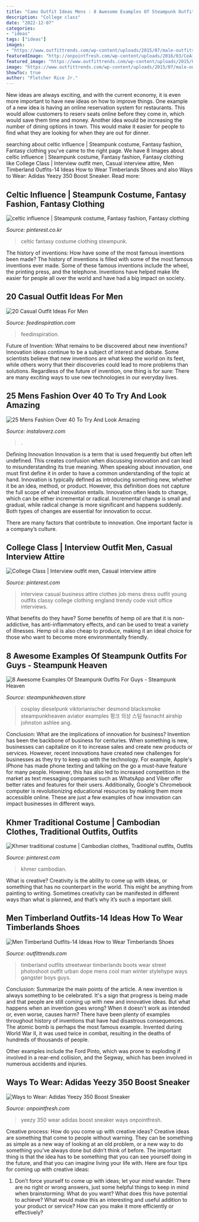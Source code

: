 ```yaml
---
title: "Camo Outfit Ideas Mens : 8 Awesome Examples Of Steampunk Outfits For Guys"
description: "College class"
date: "2022-12-07"
categories:
- "ideas"
tags: ["ideas"]
images:
- "https://www.outfittrends.com/wp-content/uploads/2015/07/male-outfits-with-timberland-shoes12.jpg"
featuredImage: "http://onpointfresh.com/wp-content/uploads/2016/03/CeAicA-WIAAWa22.jpg"
featured_image: "https://www.outfittrends.com/wp-content/uploads/2015/07/male-outfits-with-timberland-shoes12.jpg"
image: "https://www.outfittrends.com/wp-content/uploads/2015/07/male-outfits-with-timberland-shoes12.jpg"
ShowToc: true
author: "Fletcher Rice Jr."
---
```



New ideas are always exciting, and with the current economy, it is even more important to have new ideas on how to improve things. One example of a new idea is having an online reservation system for restaurants. This would allow customers to reserv seats online before they come in, which would save them time and money. Another idea would be increasing the number of dining options in town. This would make it easier for people to find what they are looking for when they are out for dinner.

	

		
searching about celtic influence | Steampunk costume, Fantasy fashion, Fantasy clothing you've came to the right page. We have 8 Images about celtic influence | Steampunk costume, Fantasy fashion, Fantasy clothing like College Class | Interview outfit men, Casual interview attire, Men Timberland Outfits-14 Ideas How to Wear Timberlands Shoes and also Ways to Wear: Adidas Yeezy 350 Boost Sneaker. Read more:
		
    
## Celtic Influence | Steampunk Costume, Fantasy Fashion, Fantasy Clothing

<img loading=lazy src="https://i.pinimg.com/736x/ee/65/af/ee65af215380e735628f1acbf4272912--celtic-gypsy.jpg" onerror="this.onerror=null;this.src='https://tse3.mm.bing.net/th?id=OIP.f_k4vw1AEhIcNrWNSO41vAHaNB&amp;pid=15.1';" alt="celtic influence | Steampunk costume, Fantasy fashion, Fantasy clothing">

_Source: pinterest.co.kr_

>celtic fantasy costume clothing steampunk. 

	

The history of inventions: How have some of the most famous inventions been made?
The history of inventions is filled with some of the most famous inventions ever made. Some of these famous inventions include the wheel, the printing press, and the telephone. Inventions have helped make life easier for people all over the world and have had a big impact on society.

    
## 20 Casual Outfit Ideas For Men

<img loading=lazy src="http://feedinspiration.com/wp-content/uploads/2015/08/Mens-casual-style.jpg" onerror="this.onerror=null;this.src='https://tse2.mm.bing.net/th?id=OIP.-2trHGcd7CVXaTGxs9JqeQHaLI&amp;pid=15.1';" alt="20 Casual Outfit Ideas For Men">

_Source: feedinspiration.com_

>feedinspiration. 

	

Future of Invention: What remains to be discovered about new inventions?
Innovation ideas continue to be a subject of interest and debate. Some scientists believe that new inventions are what keep the world on its feet, while others worry that their discoveries could lead to more problems than solutions. Regardless of the future of invention, one thing is for sure: There are many exciting ways to use new technologies in our everyday lives.

    
## 25 Mens Fashion Over 40 To Try And Look Amazing

<img loading=lazy src="https://www.instaloverz.com/wp-content/uploads/2016/08/18-mens-fashion-over-40.jpg" onerror="this.onerror=null;this.src='https://tse4.mm.bing.net/th?id=OIP.0UQiAWinjmBHYxUmgSww_AHaLH&amp;pid=15.1';" alt="25 Mens Fashion Over 40 To Try And Look Amazing">

_Source: instaloverz.com_

>. 

	

Defining Innovation
Innovation is a term that is used frequently but often left undefined. This creates confusion when discussing innovation and can lead to misunderstanding its true meaning. When speaking about innovation, one must first define it in order to have a common understanding of the topic at hand.
Innovation is typically defined as introducing something new, whether it be an idea, method, or product. However, this definition does not capture the full scope of what innovation entails. Innovation often leads to change, which can be either incremental or radical. Incremental change is small and gradual, while radical change is more significant and happens suddenly. Both types of changes are essential for innovation to occur.

There are many factors that contribute to innovation. One important factor is a company’s culture.

    
## College Class | Interview Outfit Men, Casual Interview Attire

<img loading=lazy src="https://i.pinimg.com/736x/53/ad/a2/53ada24fe4c84168d11c2c4fe3cebeb9--job-interview-clothes-interview-dress.jpg" onerror="this.onerror=null;this.src='https://tse3.mm.bing.net/th?id=OIP.NjlOeeCEgdtOXMyYYoelIgHaJ4&amp;pid=15.1';" alt="College Class | Interview outfit men, Casual interview attire">

_Source: pinterest.com_

>interview casual business attire clothes job mens dress outfit young outfits classy college clothing england trendy code visit office interviews. 

	

What benefits do they have?
Some benefits of hemp oil are that it is non-addictive, has anti-inflammatory effects, and can be used to treat a variety of illnesses. Hemp oil is also cheap to produce, making it an ideal choice for those who want to become more environmentally friendly.

    
## 8 Awesome Examples Of Steampunk Outfits For Guys - Steampunk Heaven

<img loading=lazy src="https://cdn.shopify.com/s/files/1/1682/2301/files/Steampunk_kid_zpszydd2ub4_1024x1024.jpg?v=1488504643" onerror="this.onerror=null;this.src='https://tse1.mm.bing.net/th?id=OIP.x2stOoA7IPhbsnJOBCSfZAHaLG&amp;pid=15.1';" alt="8 Awesome Examples Of Steampunk Outfits For Guys - Steampunk Heaven">

_Source: steampunkheaven.store_

>cosplay dieselpunk viktorianischer desmond blacksmoke steampunkheaven aviator examples 펑크 의상 스팀 fasnacht airship johnston ashlee ang. 

	

Conclusion: What are the implications of innovation for business?
Invention has been the backbone of business for centuries. When something is new, businesses can capitalize on it to increase sales and create new products or services. However, recent innovations have created new challenges for businesses as they try to keep up with the technology. For example, Apple's iPhone has made phone texting and talking on the go a must-have feature for many people. However, this has also led to increased competition in the market as text messaging companies such as WhatsApp and Viber offer better rates and features for their users. Additionally, Google's Chromebook computer is revolutionizing educational resources by making them more accessible online. These are just a few examples of how innovation can impact businesses in different ways.

    
## Khmer Traditional Costume | Cambodian Clothes, Traditional Outfits, Outfits

<img loading=lazy src="https://i.pinimg.com/736x/1c/9e/74/1c9e74b2cc2e5ea72da9f23860b7908e.jpg" onerror="this.onerror=null;this.src='https://tse1.mm.bing.net/th?id=OIP.rmg2sjFU95N6YccFGmtU3QHaLH&amp;pid=15.1';" alt="Khmer traditional costume | Cambodian clothes, Traditional outfits, Outfits">

_Source: pinterest.com_

>khmer cambodian. 

	

What is creative?
Creativity is the ability to come up with ideas, or something that has no counterpart in the world. This might be anything from painting to writing. Sometimes creativity can be manifested in different ways than what is planned, and that’s why it’s such a important skill.

    
## Men Timberland Outfits-14 Ideas How To Wear Timberlands Shoes

<img loading=lazy src="https://www.outfittrends.com/wp-content/uploads/2015/07/male-outfits-with-timberland-shoes12.jpg" onerror="this.onerror=null;this.src='https://tse1.mm.bing.net/th?id=OIP.ks0bzFmktpbuOpynpRwyugHaLH&amp;pid=15.1';" alt="Men Timberland Outfits-14 Ideas How to Wear Timberlands Shoes">

_Source: outfittrends.com_

>timberland outfits streetwear timberlands boots wear street photoshoot outfit urban dope mens cool man winter stylehype ways gangster boys guys. 

	

Conclusion: Summarize the main points of the article.
A new invention is always something to be celebrated. It's a sign that progress is being made and that people are still coming up with new and innovative ideas. But what happens when an invention goes wrong? When it doesn't work as intended or, even worse, causes harm?
There have been plenty of examples throughout history of inventions that have had disastrous consequences. The atomic bomb is perhaps the most famous example. Invented during World War II, it was used twice in combat, resulting in the deaths of hundreds of thousands of people.

Other examples include the Ford Pinto, which was prone to exploding if involved in a rear-end collision, and the Segway, which has been involved in numerous accidents and injuries.

    
## Ways To Wear: Adidas Yeezy 350 Boost Sneaker

<img loading=lazy src="http://onpointfresh.com/wp-content/uploads/2016/03/CeAicA-WIAAWa22.jpg" onerror="this.onerror=null;this.src='https://tse2.mm.bing.net/th?id=OIP.yfU8QHlhpqqSI8FfjfZj5wHaHa&amp;pid=15.1';" alt="Ways to Wear: Adidas Yeezy 350 Boost Sneaker">

_Source: onpointfresh.com_

>yeezy 350 wear adidas boost sneaker ways onpointfresh. 

	

Creative process: How do you come up with creative ideas?
Creative ideas are something that come to people without warning. They can be something as simple as a new way of looking at an old problem, or a new way to do something you’ve always done but didn’t think of before. The important thing is that the idea has to be something that you can see yourself doing in the future, and that you can imagine living your life with. Here are four tips for coming up with creative ideas: 
1. Don’t force yourself to come up with ideas; let your mind wander. There are no right or wrong answers, just some helpful things to keep in mind when brainstorming: What do you want? What does this have potential to achieve? What would make this an interesting and useful addition to your product or service? How can you make it more efficiently or effectively? 


